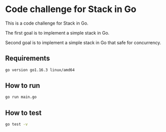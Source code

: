 # Code challenge for Stack in Go

This is a code challenge for Stack in Go. 

The first goal is to implement a simple stack in Go.

Second goal is to implement a simple stack in Go that safe for concurrency.

## Requirements

```Bash
go version go1.16.3 linux/amd64
```

## How to run

```Bash
go run main.go
```

## How to test

```Bash
go test -v
```
